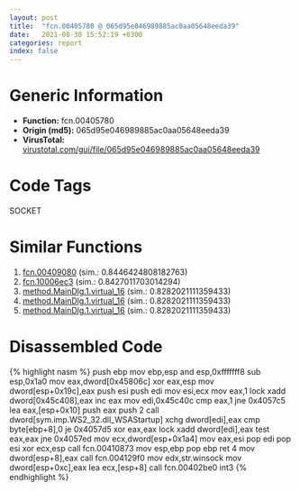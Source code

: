 ```yaml
---
layout: post
title:  "fcn.00405780 @ 065d95e046989885ac0aa05648eeda39"
date:   2021-08-30 15:52:19 +0300
categories: report
index: false
---
```


# Generic Information
- **Function:** fcn.00405780
- **Origin (md5):** 065d95e046989885ac0aa05648eeda39
- **VirusTotal:** [virustotal.com/gui/file/065d95e046989885ac0aa05648eeda39][virustotal_ref]

# Code Tags
<span class="tag" id="SOCKET">SOCKET</span>


# Similar Functions

1. [fcn.00409080][similar_1_ref] (sim.: 0.8446424808182763)
2. [fcn.10006ec3][similar_2_ref] (sim.: 0.8427011703014294)
3. [method.MainDlg.1.virtual\_16][similar_3_ref] (sim.: 0.8282021111359433)
4. [method.MainDlg.1.virtual\_16][similar_4_ref] (sim.: 0.8282021111359433)
5. [method.MainDlg.1.virtual\_16][similar_5_ref] (sim.: 0.8282021111359433)


# Disassembled Code

{% highlight nasm %}
push ebp
mov ebp,esp
and esp,0xfffffff8
sub esp,0x1a0
mov eax,dword[0x45806c]
xor eax,esp
mov dword[esp+0x19c],eax
push esi
push edi
mov esi,ecx
mov eax,1
lock xadd dword[0x45c408],eax
inc eax
mov edi,0x45c40c
cmp eax,1
jne 0x4057c5
lea eax,[esp+0x10]
push eax
push 2
call dword[sym.imp.WS2_32.dll_WSAStartup]
xchg dword[edi],eax
cmp byte[ebp+8],0
je 0x4057d5
xor eax,eax
lock xadd dword[edi],eax
test eax,eax
jne 0x4057ed
mov ecx,dword[esp+0x1a4]
mov eax,esi
pop edi
pop esi
xor ecx,esp
call fcn.00410873
mov esp,ebp
pop ebp
ret 4
mov dword[esp+8],eax
call fcn.004129f0
mov edx,str.winsock
mov dword[esp+0xc],eax
lea ecx,[esp+8]
call fcn.00402be0
int3
{% endhighlight %}


[similar_1_ref]: /report/fcn.00409080@e2ba7f10eb234338a49853c34d7d9c56
[similar_2_ref]: /report/fcn.10006ec3@a0ac129ff3ea4c0dfa9529c259a9502c
[similar_3_ref]: /report/method.MainDlg.1.virtual_16@152885a790b99953ce23874f0947b7bd
[similar_4_ref]: /report/method.MainDlg.1.virtual_16@fb9b7d22bc1c143ac66b0575cbdd088d
[similar_5_ref]: /report/method.MainDlg.1.virtual_16@912f1d013a0d6151bc7a7cef6da1b2a0
[virustotal_ref]: https://www.virustotal.com/gui/file/065d95e046989885ac0aa05648eeda39